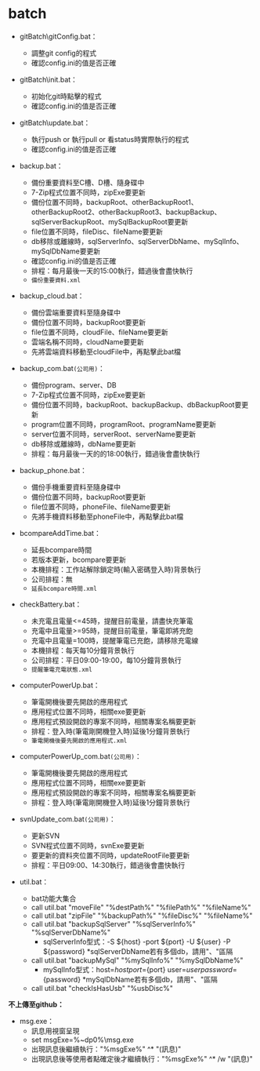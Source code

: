 # batch
* gitBatch\gitConfig.bat：
	* 調整git config的程式
	* 確認config.ini的值是否正確

* gitBatch\init.bat：
	* 初始化git時點擊的程式
	* 確認config.ini的值是否正確

* gitBatch\update.bat：
	* 執行push or 執行pull or 看status時實際執行的程式
	* 確認config.ini的值是否正確

* backup.bat：
	* 備份重要資料至C槽、D槽、隨身碟中
	* 7-Zip程式位置不同時，zipExe要更新
	* 備份位置不同時，backupRoot、otherBackupRoot1、otherBackupRoot2、otherBackupRoot3、backupBackup、sqlServerBackupRoot、mySqlBackupRoot要更新
	* file位置不同時，fileDisc、fileName要更新
	* db移除或離線時，sqlServerInfo、sqlServerDbName、mySqlInfo、mySqlDbName要更新
	* 確認config.ini的值是否正確
	* 排程：每月最後一天的15:00執行，錯過後會盡快執行
	* `備份重要資料.xml`

* backup_cloud.bat：
	* 備份雲端重要資料至隨身碟中
	* 備份位置不同時，backupRoot要更新
	* file位置不同時，cloudFile、fileName要更新
	* 雲端名稱不同時，cloudName要更新
	* 先將雲端資料移動至cloudFile中，再點擊此bat檔

* backup_com.bat`(公司用)`：
	* 備份program、server、DB
	* 7-Zip程式位置不同時，zipExe要更新
	* 備份位置不同時，backupRoot、backupBackup、dbBackupRoot要更新
	* program位置不同時，programRoot、programName要更新
	* server位置不同時，serverRoot、serverName要更新
	* db移除或離線時，dbName要更新
	* 排程：每月最後一天的的18:00執行，錯過後會盡快執行

* backup_phone.bat：
	* 備份手機重要資料至隨身碟中
	* 備份位置不同時，backupRoot要更新
	* file位置不同時，phoneFile、fileName要更新
	* 先將手機資料移動至phoneFile中，再點擊此bat檔

* bcompareAddTime.bat：
	* 延長bcompare時間
	* 若版本更新，bcompare要更新
	* 本機排程：工作站解除鎖定時(輸入密碼登入時)背景執行
	* 公司排程：無
	* `延長bcompare時間.xml`

* checkBattery.bat：
	* 未充電且電量<=45時，提醒目前電量，請盡快充筆電
	* 充電中且電量>=95時，提醒目前電量，筆電即將充飽
	* 充電中且電量=100時，提醒筆電已充飽，請移除充電線
	* 本機排程：每天每10分鐘背景執行
	* 公司排程：平日09:00-19:00，每10分鐘背景執行
	* `提醒筆電充電狀態.xml`
	
* computerPowerUp.bat：
	* 筆電開機後要先開啟的應用程式
	* 應用程式位置不同時，相關exe要更新
	* 應用程式預設開啟的專案不同時，相關專案名稱要更新
	* 排程：登入時(筆電剛開機登入時)延後1分鐘背景執行
	* `筆電開機後要先開啟的應用程式.xml`

* computerPowerUp_com.bat`(公司用)`：
	* 筆電開機後要先開啟的應用程式
	* 應用程式位置不同時，相關exe要更新
	* 應用程式預設開啟的專案不同時，相關專案名稱要更新
	* 排程：登入時(筆電剛開機登入時)延後1分鐘背景執行

* svnUpdate_com.bat`(公司用)`：
	* 更新SVN
	* SVN程式位置不同時，svnExe要更新
	* 要更新的資料夾位置不同時，updateRootFile要更新
	* 排程：平日09:00、14:30執行，錯過後會盡快執行
	
* util.bat：
	* bat功能大集合
	* call util.bat "moveFile" "%destPath%" "%filePath%" "%fileName%"
	* call util.bat "zipFile" "%backupPath%" "%fileDisc%" "%fileName%"
	* call util.bat "backupSqlServer" "%sqlServerInfo%" "%sqlServerDbName%"
		* sqlServerInfo型式：-S ${host} -port ${port} -U ${user} -P ${password}
		*sqlServerDbName若有多個db，請用"、"區隔
	* call util.bat "backupMySql" "%mySqlInfo%" "%mySqlDbName%"
		* mySqlInfo型式：host=${host} port=${port} user=${user}  password=${password}
		*mySqlDbName若有多個db，請用"、"區隔
	* call util.bat "checkIsHasUsb" "%usbDisc%" 

**不上傳至github：**
* msg.exe：
	* 訊息用視窗呈現
	* set msgExe=%~dp0%\msg.exe
	* 出現訊息後繼續執行："%msgExe%" ^*  "(訊息)"
	* 出現訊息後等使用者點確定後才繼續執行："%msgExe%" ^*  /w "(訊息)"